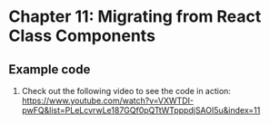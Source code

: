 # Chapter 11: Migrating from React Class Components

## Example code

1. Check out the following video to see the code in  action:
https://www.youtube.com/watch?v=VXWTDI-pwFQ&list=PLeLcvrwLe187GQf0pQTtWTpppdjSAOI5u&index=11



